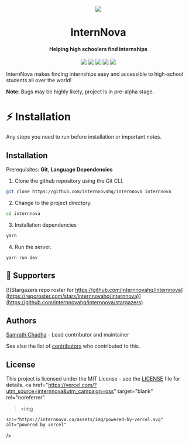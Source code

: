 <p align="center"><img src="https://internnova.co/assets/img/logo.png"></p>

<h1 align="center">InternNova</h1>

<h4 align="center">Helping high schoolers find internships</h4>

<p align="center">
  <img src="https://img.shields.io/badge/version-1.0.0--beta-green">
  <img src="https://img.shields.io/github/license/internnovahq/internnova">
  <img src="https://img.shields.io/tokei/lines/github/internnovahq/internnova?label=lines%20of%20code">
  <img src="https://img.shields.io/github/languages/top/internnovahq/internnova">
  <img src="https://img.shields.io/github/repo-size/internnovahq/internnova">
</p>

InternNova makes finding internships easy and accessible to high-school students all over the world!

**Note**: Bugs may be highly likely, project is in pre-alpha stage.

# :zap: Installation

Any steps you need to run before installation or important notes.

## Installation

Prerequisites: **Git**, **Language Dependencies**

1. Clone the github repository using the Git CLI.

```sh
git clone https://github.com/internnovahq/internnova internnova
```

2. Change to the project directory.

```sh
cd internnova
```

3. Installation dependencies

```sh
yarn
```

4. Run the server.

```
yarn run dev
```

## :clap: Supporters

[![Stargazers repo roster for https://github.com/internnovahq/internnova](https://reporoster.com/stars/internnovahq/internnova)](https://github.com/internnovahq/internnova/stargazers)

## Authors

[Samrath Chadha](https://github.com/yosamrath) - Lead contributor and maintainer

See also the list of [contributors](https://github.com/internnovahq/internnova/contributors) who contributed to this.

## License

This project is licensed under the MIT License - see the [LICENSE](LICENSE) file for details.
<a
href="https://vercel.com/?utm_source=internnova&utm_campaign=oss"
target="blank"
rel="noreferrer"

> <img

    src="https://internnova.co/assets/img/powered-by-vercel.svg"
    alt="powered by vercel"

/>
</a>
